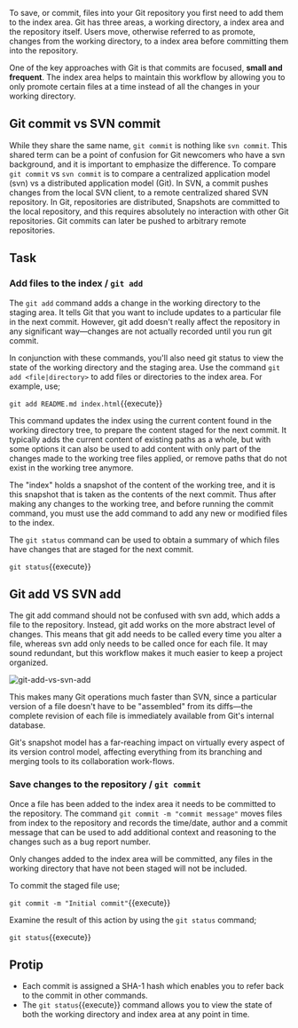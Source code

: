 To save, or commit, files into your Git repository you first need to add them to the index area. Git has three areas, a working directory, a index area and the repository itself. Users move, otherwise referred to as promote, changes from the working directory, to a index area before committing them into the repository.

One of the key approaches with Git is that commits are focused, **small and frequent**. The index area helps to maintain this workflow by allowing you to only promote certain files at a time instead of all the changes in your working directory.

## Git commit vs SVN commit

While they share the same name, `git commit` is nothing like `svn commit`. This shared term can be a point of confusion for Git newcomers who have a svn background, and it is important to emphasize the difference. To compare `git commit` vs `svn commit` is to compare a centralized application model (svn) vs a distributed application model (Git). In SVN, a commit pushes changes from the local SVN client, to a remote centralized shared SVN repository. In Git, repositories are distributed, Snapshots are committed to the local repository, and this requires absolutely no interaction with other Git repositories. Git commits can later be pushed to arbitrary remote repositories.

## Task

### Add files to the index / `git add`

The `git add` command adds a change in the working directory to the staging area. It tells Git that you want to include updates to a particular file in the next commit. However, git add doesn't really affect the repository in any significant way—changes are not actually recorded until you run git commit.

In conjunction with these commands, you'll also need git status to view the state of the working directory and the staging area. Use the command ```git add <file|directory>``` to add files or directories to the index area. For example, use;

```git add README.md index.html```{{execute}}

This command updates the index using the current content found in the working directory tree, to prepare the content staged for the next commit. It typically adds the current content of existing paths as a whole, but with some options it can also be used to add content with only part of the changes made to the working tree files applied, or remove paths that do not exist in the working tree anymore.

The "index" holds a snapshot of the content of the working tree, and it is this snapshot that is taken as the contents of the next commit. Thus after making any changes to the working tree, and before running the commit command, you must use the add command to add any new or modified files to the index.

The ```git status``` command can be used to obtain a summary of which files have changes that are staged for the next commit.

```git status```{{execute}}

## Git add VS SVN add

The git add command should not be confused with svn add, which adds a file to the repository. Instead, git add works on the 
more abstract level of changes. This means that git add needs to be called every time you alter a file, whereas svn add only 
needs to be called once for each file. It may sound redundant, but this workflow makes it much easier to keep a project organized.

![git-add-vs-svn-add](assets/git-add-vs-svn-add.png)

This makes many Git operations much faster than SVN, since a particular version of a file doesn't have to be "assembled" from 
its diffs—the complete revision of each file is immediately available from Git's internal database.

Git's snapshot model has a far-reaching impact on virtually every aspect of its version control model, affecting everything from 
its branching and merging tools to its collaboration work-flows.

### Save changes to the repository / `git commit`

Once a file has been added to the index area it needs to be committed to the repository. The command ```git commit -m "commit message"``` moves files from index to the repository and records the time/date, author and a commit message that can be used to add additional context and reasoning to the changes such as a bug report number.

Only changes added to the index area will be committed, any files in the working directory that have not been staged will not be included.

To commit the staged file use;

```git commit -m "Initial commit"```{{execute}}

Examine the result of this action by using the ```git status``` command;

```git status```{{execute}}

## Protip

* Each commit is assigned a SHA-1 hash which enables you to refer back to the commit in other commands.
* The ```git status```{{execute}} command allows you to view the state of both the working directory and index area at any point in time.

